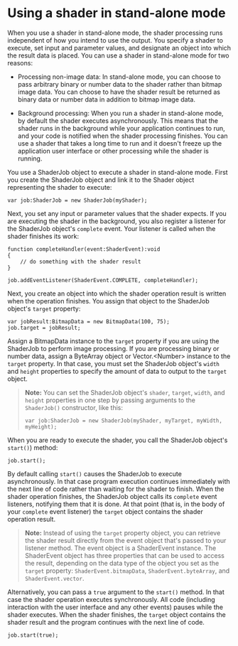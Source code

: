 # Using a shader in stand-alone mode

When you use a shader in stand-alone mode, the shader processing runs
independent of how you intend to use the output. You specify a shader to
execute, set input and parameter values, and designate an object into which the
result data is placed. You can use a shader in stand-alone mode for two reasons:

- Processing non-image data: In stand-alone mode, you can choose to pass
  arbitrary binary or number data to the shader rather than bitmap image data.
  You can choose to have the shader result be returned as binary data or number
  data in addition to bitmap image data.

- Background processing: When you run a shader in stand-alone mode, by default
  the shader executes asynchronously. This means that the shader runs in the
  background while your application continues to run, and your code is notified
  when the shader processing finishes. You can use a shader that takes a long
  time to run and it doesn't freeze up the application user interface or other
  processing while the shader is running.

You use a ShaderJob object to execute a shader in stand-alone mode. First you
create the ShaderJob object and link it to the Shader object representing the
shader to execute:

    var job:ShaderJob = new ShaderJob(myShader);

Next, you set any input or parameter values that the shader expects. If you are
executing the shader in the background, you also register a listener for the
ShaderJob object's `complete` event. Your listener is called when the shader
finishes its work:

    function completeHandler(event:ShaderEvent):void
    {
        // do something with the shader result
    }

    job.addEventListener(ShaderEvent.COMPLETE, completeHandler);

Next, you create an object into which the shader operation result is written
when the operation finishes. You assign that object to the ShaderJob object's
`target` property:

    var jobResult:BitmapData = new BitmapData(100, 75);
    job.target = jobResult;

Assign a BitmapData instance to the `target` property if you are using the
ShaderJob to perform image processing. If you are processing binary or number
data, assign a ByteArray object or Vector.\<Number\> instance to the `target`
property. In that case, you must set the ShaderJob object's `width` and `height`
properties to specify the amount of data to output to the `target` object.

> **Note:** You can set the ShaderJob object's `shader`, `target`, `width`, and
> `height` properties in one step by passing arguments to the `ShaderJob()`
> constructor, like this:
>
>     var job:ShaderJob = new ShaderJob(myShader, myTarget, myWidth, myHeight);

When you are ready to execute the shader, you call the ShaderJob object's
`start()`) method:

    job.start();

By default calling `start()` causes the ShaderJob to execute asynchronously. In
that case program execution continues immediately with the next line of code
rather than waiting for the shader to finish. When the shader operation
finishes, the ShaderJob object calls its `complete` event listeners, notifying
them that it is done. At that point (that is, in the body of your `complete`
event listener) the `target` object contains the shader operation result.

> **Note:** Instead of using the `target` property object, you can retrieve the
> shader result directly from the event object that's passed to your listener
> method. The event object is a ShaderEvent instance. The ShaderEvent object has
> three properties that can be used to access the result, depending on the data
> type of the object you set as the `target` property: `ShaderEvent.bitmapData`,
> `ShaderEvent.byteArray`, and `ShaderEvent.vector`.

Alternatively, you can pass a `true` argument to the `start()` method. In that
case the shader operation executes synchronously. All code (including
interaction with the user interface and any other events) pauses while the
shader executes. When the shader finishes, the `target` object contains the
shader result and the program continues with the next line of code.

    job.start(true);
